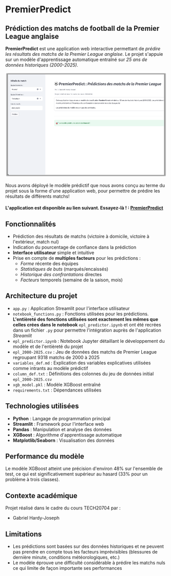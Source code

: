 # PremierPredict

## Prédiction des matchs de football de la Premier League anglaise

**PremierPredict** est une application web interactive permettant de *prédire les résultats des matchs de la Premier League anglaise*. Le projet s'appuie sur un modèle d'apprentissage automatique entraîné sur *25 ans de données historiques (2000-2025)*.

![Application PremierPredict](./graphiques/app.png)

Nous avons déployé le modèle prédictif que nous avons conçu au terme du projet sous la forme d'une application web, pour permettre de prédire les résultats de différents matchs! 

#### L'application est disponible au lien suivant. **Essayez-là ! : [PremierPredict](https://foot-forecast.streamlit.app)**

## Fonctionnalités

- Prédiction des résultats de matchs (victoire à domicile, victoire à l'extérieur, match nul)
- Indication du pourcentage de confiance dans la prédiction
- **Interface utilisateur** simple et intuitive
- Prise en compte de **multiples facteurs** pour les prédictions :
  - *Forme* récente des équipes
  - *Statistiques de buts* (marqués/encaissés)
  - *Historique des confrontations* directes
  - *Facteurs* temporels (semaine de la saison, mois)

## Architecture du projet

- `app.py` : Application Streamlit pour l'interface utilisateur
- `notebook_functions.py` : Fonctions utilisées pour les prédictions. **L'entièreté des fonctions utilisées sont exactement les mêmes que celles crées dans le notebook** `epl_predictor.ipynb`  et ont été recrées dans un fichier `.py` pour permettre l'intégration auprès de l'application *Streamlit*
- `epl_predictor.ipynb` : Notebook Jupyter détaillant le développement du modèle et de l'entièreté du projet
- `epl_2000-2025.csv` : Jeu de données des matchs de Premier League regroupant $9318$ matchs de $2000$ à $2025$
- `variables_def.md` : Explication des variables explicatives utilisées comme intrants au modèle prédictif
- `column_def.txt` : Définitions des colonnes du jeu de données initial `epl_2000-2025.csv`
- `xgb_model.pkl` : Modèle XGBoost entraîné
- `requirements.txt` : Dépendances utilisées

## Technologies utilisées

- **Python** : Langage de programmation principal
- **Streamlit** : Framework pour l'interface web
- **Pandas** : Manipulation et analyse des données
- **XGBoost** : Algorithme d'apprentissage automatique
- **Matplotlib/Seaborn** : Visualisation des données

## Performance du modèle

Le modèle XGBoost atteint une précision d'environ 48% sur l'ensemble de test, ce qui est significativement supérieur au hasard (33% pour un problème à trois classes).

## Contexte académique

Projet réalisé dans le cadre du cours TECH20704 par :
- Gabriel Hardy-Joseph

## Limitations

- Les prédictions sont basées sur des données historiques et ne peuvent pas prendre en compte tous les facteurs imprévisibles (blessures de dernière minute, conditions météorologiques, etc.)
- Le modèle éprouve une difficulté considérable à prédire les matchs nuls ce qui limite de façon importante ses performances